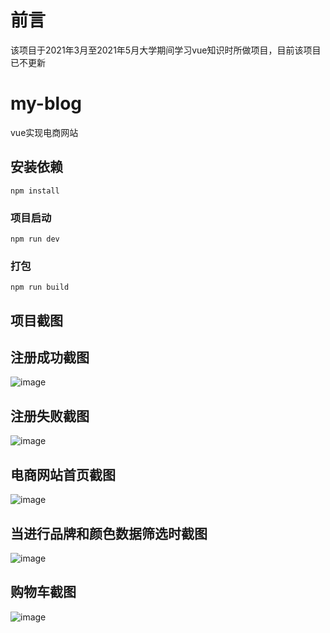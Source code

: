 # 前言
该项目于2021年3月至2021年5月大学期间学习vue知识时所做项目，目前该项目已不更新

# my-blog
vue实现电商网站

## 安装依赖
```
npm install
```

### 项目启动
```
npm run dev
```

### 打包
```
npm run build
```




## 项目截图
## 注册成功截图
![image](https://github.com/luo98k/my-shop/blob/main/src/images/1.png)

## 注册失败截图
![image](https://github.com/luo98k/my-shop/blob/main/src/images/2.png)

## 电商网站首页截图
![image](https://github.com/luo98k/my-shop/blob/main/src/images/3.png)

## 当进行品牌和颜色数据筛选时截图
![image](https://github.com/luo98k/my-shop/blob/main/src/images/4.png)

## 购物车截图
![image](https://github.com/luo98k/my-shop/blob/main/src/images/5.png)





